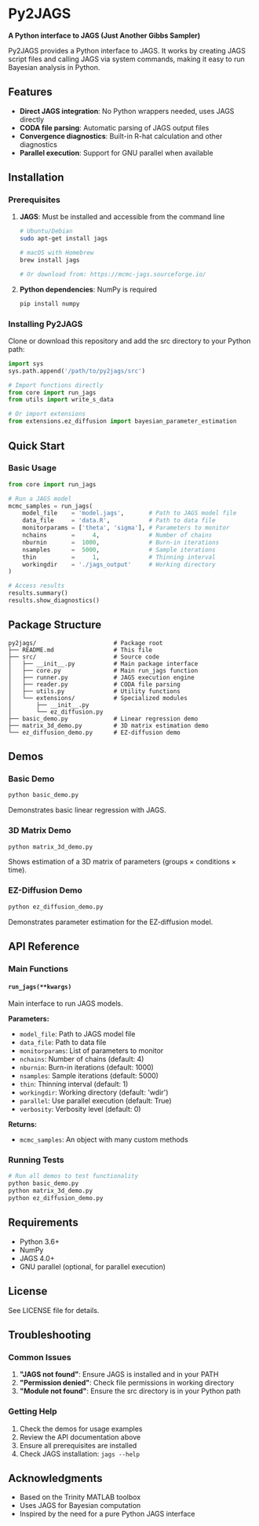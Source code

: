 # Py2JAGS

**A Python interface to JAGS (Just Another Gibbs Sampler)**

Py2JAGS provides a Python interface to JAGS. It works by creating JAGS script
files and calling JAGS via system commands, making it easy to run Bayesian
analysis in Python.

## Features

- **Direct JAGS integration**: No Python wrappers needed, uses JAGS directly
- **CODA file parsing**: Automatic parsing of JAGS output files
- **Convergence diagnostics**: Built-in R-hat calculation and other diagnostics
- **Parallel execution**: Support for GNU parallel when available

## Installation

### Prerequisites

1. **JAGS**: Must be installed and accessible from the command line
   ```bash
   # Ubuntu/Debian
   sudo apt-get install jags
   
   # macOS with Homebrew
   brew install jags
   
   # Or download from: https://mcmc-jags.sourceforge.io/
   ```

2. **Python dependencies**: NumPy is required
   ```bash
   pip install numpy
   ```

### Installing Py2JAGS

Clone or download this repository and add the src directory to your Python path:

```python
import sys
sys.path.append('/path/to/py2jags/src')

# Import functions directly
from core import run_jags
from utils import write_s_data

# Or import extensions
from extensions.ez_diffusion import bayesian_parameter_estimation
```

## Quick Start

### Basic Usage

```python
from core import run_jags

# Run a JAGS model
mcmc_samples = run_jags(
    model_file    = 'model.jags',       # Path to JAGS model file
    data_file     = 'data.R',           # Path to data file
    monitorparams = ['theta', 'sigma'], # Parameters to monitor
    nchains       =     4,              # Number of chains
    nburnin       =  1000,              # Burn-in iterations
    nsamples      =  5000,              # Sample iterations
    thin          =     1,              # Thinning interval
    workingdir    = './jags_output'     # Working directory
)

# Access results
results.summary()
results.show_diagnostics()
```

## Package Structure

```
py2jags/                      # Package root
├── README.md                 # This file
├── src/                      # Source code
│   ├── __init__.py           # Main package interface
│   ├── core.py               # Main run_jags function
│   ├── runner.py             # JAGS execution engine
│   ├── reader.py             # CODA file parsing
│   ├── utils.py              # Utility functions
│   └── extensions/           # Specialized modules
│       ├── __init__.py
│       └── ez_diffusion.py
├── basic_demo.py             # Linear regression demo
├── matrix_3d_demo.py         # 3D matrix estimation demo
└── ez_diffusion_demo.py      # EZ-diffusion demo
```

## Demos

### Basic Demo
```bash
python basic_demo.py
```
Demonstrates basic linear regression with JAGS.

### 3D Matrix Demo
```bash
python matrix_3d_demo.py
```
Shows estimation of a 3D matrix of parameters (groups × conditions × time).

### EZ-Diffusion Demo
```bash
python ez_diffusion_demo.py
```
Demonstrates parameter estimation for the EZ-diffusion model.

## API Reference

### Main Functions

#### `run_jags(**kwargs)`
Main interface to run JAGS models.

**Parameters:**
- `model_file`: Path to JAGS model file
- `data_file`: Path to data file  
- `monitorparams`: List of parameters to monitor
- `nchains`: Number of chains (default: 4)
- `nburnin`: Burn-in iterations (default: 1000)
- `nsamples`: Sample iterations (default: 5000)
- `thin`: Thinning interval (default: 1)
- `workingdir`: Working directory (default: 'wdir')
- `parallel`: Use parallel execution (default: True)
- `verbosity`: Verbosity level (default: 0)

**Returns:**
- `mcmc_samples`: An object with many custom methods


### Running Tests

```bash
# Run all demos to test functionality
python basic_demo.py
python matrix_3d_demo.py
python ez_diffusion_demo.py
```

## Requirements

- Python 3.6+
- NumPy
- JAGS 4.0+
- GNU parallel (optional, for parallel execution)

## License

See LICENSE file for details.

## Troubleshooting

### Common Issues

1. **"JAGS not found"**: Ensure JAGS is installed and in your PATH
2. **"Permission denied"**: Check file permissions in working directory
3. **"Module not found"**: Ensure the src directory is in your Python path

### Getting Help

1. Check the demos for usage examples
2. Review the API documentation above
3. Ensure all prerequisites are installed
4. Check JAGS installation: `jags --help`

## Acknowledgments

- Based on the Trinity MATLAB toolbox
- Uses JAGS for Bayesian computation
- Inspired by the need for a pure Python JAGS interface 